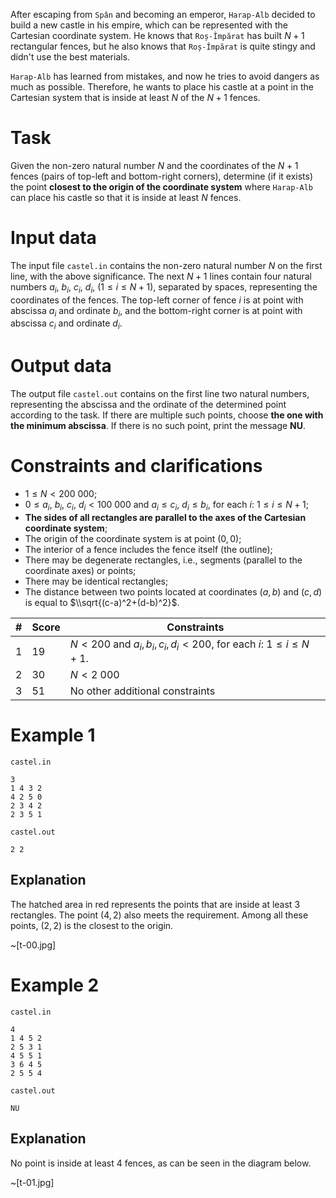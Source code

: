 After escaping from `Spân` and becoming an emperor, `Harap-Alb` decided to build a new castle in his empire, which can be represented with the Cartesian coordinate system. He knows that `Roș-Împărat` has built $N+1$ rectangular fences, but he also knows that `Roș-Împărat` is quite stingy and didn't use the best materials.

`Harap-Alb` has learned from mistakes, and now he tries to avoid dangers as much as possible. Therefore, he wants to place his castle at a point in the Cartesian system that is inside at least $N$ of the $N+1$ fences.

# Task
Given the non-zero natural number $N$ and the coordinates of the $N+1$ fences (pairs of top-left and bottom-right corners), determine (if it exists) the point **closest to the origin of the coordinate system** where `Harap-Alb` can place his castle so that it is inside at least $N$ fences.

# Input data

The input file `castel.in` contains the non-zero natural number $N$ on the first line, with the above significance. The next $N+1$ lines contain four natural numbers $a_i$, $b_i$, $c_i$, $d_i$, $(1 \leq i \leq N+1)$, separated by spaces, representing the coordinates of the fences. The top-left corner of fence $i$ is at point with abscissa $a_i$ and ordinate $b_i$, and the bottom-right corner is at point with abscissa $c_i$ and ordinate $d_i$.

# Output data

The output file `castel.out` contains on the first line two natural numbers, representing the abscissa and the ordinate of the determined point according to the task. If there are multiple such points, choose **the one with the minimum abscissa**. If there is no such point, print the message **NU**.

# Constraints and clarifications

* $1 \leq N < 200\ 000$;
* $0 \leq a_i$, $b_i$, $c_i$, $d_i < 100\ 000$ and $a_i \leq c_i$, $d_i \leq b_i$, for each $i$: $1 \leq i \leq N+1$;
* **The sides of all rectangles are parallel to the axes of the Cartesian coordinate system**;
* The origin of the coordinate system is at point $(0,0)$;
* The interior of a fence includes the fence itself (the outline);
* There may be degenerate rectangles, i.e., segments (parallel to the coordinate axes) or points;
* There may be identical rectangles;
* The distance between two points located at coordinates $(a,b)$ and $(c,d)$ is equal to $\\sqrt{(c-a)^2+(d-b)^2}$.

|# | Score | Constraints|
| - | -- | ------------|
| 1 | 19 | $N < 200$ and $a_i,b_i,c_i,d_i < 200$, for each $i$: $1 \leq i \leq N + 1$. |
| 2 | 30 | $N < 2\ 000$ |
| 3 | 51 | No other additional constraints |

# Example 1

`castel.in`
```
3
1 4 3 2
4 2 5 0
2 3 4 2
2 3 5 1
```

`castel.out`
```
2 2
```

## Explanation

The hatched area in red represents the points that are inside at least $3$ rectangles. The point $(4,2)$ also meets the requirement. Among all these points, $(2,2)$ is the closest to the origin.

~[t-00.jpg]

# Example 2

`castel.in`
```
4
1 4 5 2
2 5 3 1
4 5 5 1
3 6 4 5
2 5 5 4
```

`castel.out`
```
NU
```

## Explanation

No point is inside at least $4$ fences, as can be seen in the diagram below.

~[t-01.jpg]